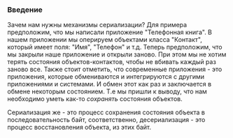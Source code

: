 ### Введение
Зачем нам нужны механизмы сериализации?
Для примера предположим, что мы написали приложение "Телефонная книга". В нашем приложении мы оперируем объектами класса "Контакт", который имеет поля: "Имя", "Телефон" и т.д.
Теперь предположим, что мы закрыли наше приложение и открыли заново. При этом мы не хотим терять состояния объектов-контактов, чтобы не вбивать каждый раз заново все.
Также стоит отметить, что современные приложения - это приложения, которые обмениваются и интегрируются с другими приложениями и системами. И обмен этот как раз и заключается в обмене некоторым состоянием.
Т.е мы пришли к выводу, что нам необходимо уметь как-то *сохранять* состояния объектов.

Сериализация же - это процесс сохранения состояния объекта в последовательность байт, соответственно, десериализация - это процесс восстановления объекта, из этих байт.
